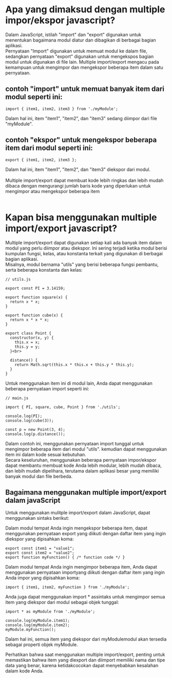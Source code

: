 # Apa yang dimaksud dengan multiple impor/ekspor javascript?
Dalam JavaScript, istilah "import" dan "export" digunakan untuk menentukan bagaimana modul diatur dan dibagikan di berbagai bagian aplikasi.<br>
Pernyataan "Import" digunakan untuk memuat modul ke dalam file, sedangkan pernyataan "export" digunakan untuk mengekspos bagian modul untuk digunakan di file lain. Multiple import/export mengacu pada kemampuan untuk mengimpor dan mengekspor beberapa item dalam satu pernyataan.<br>
## contoh "import" untuk memuat banyak item dari modul seperti ini:<br>
```
import { item1, item2, item3 } from './myModule';
```
Dalam hal ini, item "item1", "item2", dan "item3" sedang diimpor dari file "myModule".<br>
## contoh "ekspor" untuk mengekspor beberapa item dari modul seperti ini:
```
export { item1, item2, item3 };
```
Dalam hal ini, item "item1", "item2", dan "item3" diekspor dari modul.<br><br>
Multiple import/export dapat membuat kode lebih ringkas dan lebih mudah dibaca dengan mengurangi jumlah baris kode yang diperlukan untuk mengimpor atau mengekspor beberapa item<br><br>

# Kapan bisa menggunakan multiple import/export javascript?<br>
Multiple import/export dapat digunakan setiap kali ada banyak item dalam modul yang perlu diimpor atau diekspor. Ini sering terjadi ketika modul berisi kumpulan fungsi, kelas, atau konstanta terkait yang digunakan di berbagai bagian aplikasi.<br>
Misalnya, modul bernama "utils" yang berisi beberapa fungsi pembantu, serta beberapa konstanta dan kelas:<br>
```
// utils.js

export const PI = 3.14159;

export function square(x) {
  return x * x;
}

export function cube(x) {
  return x * x * x;
}

export class Point {
  constructor(x, y) {
    this.x = x;
    this.y = y;
  }<br>

  distance() {
    return Math.sqrt(this.x * this.x + this.y * this.y);
  }
}
```
Untuk menggunakan item ini di modul lain, Anda dapat menggunakan beberapa pernyataan import seperti ini:<br>
```
// main.js

import { PI, square, cube, Point } from './utils';

console.log(PI);
console.log(cube(3));

const p = new Point(3, 4);
console.log(p.distance());
```
Dalam contoh ini, menggunakan pernyataan import tunggal untuk mengimpor beberapa item dari modul "utils". kemudian dapat menggunakan item ini dalam kode sesuai kebutuhan.<br>
Secara keseluruhan, menggunakan beberapa pernyataan impor/ekspor dapat membantu membuat kode Anda lebih modular, lebih mudah dibaca, dan lebih mudah dipelihara, terutama dalam aplikasi besar yang memiliki banyak modul dan file berbeda.

## Bagaimana menggunakan multiple import/export dalam javaScript

Untuk menggunakan mulitple import/export dalam JavaScript, dapat menggunakan sintaks berikut:

Dalam modul tempat Anda ingin mengekspor beberapa item, dapat menggunakan pernyataan export yang diikuti dengan daftar item yang ingin diekspor yang dipisahkan koma:


```
export const item1 = "value1";
export const item2 = "value2";
export function myFunction() { /* function code */ }
```
Dalam modul tempat Anda ingin mengimpor beberapa item, Anda dapat menggunakan pernyataan importyang diikuti dengan daftar item yang ingin Anda impor yang dipisahkan koma:
```
import { item1, item2, myFunction } from './myModule';
```

Anda juga dapat menggunakan import * assintaks untuk mengimpor semua item yang diekspor dari modul sebagai objek tunggal:
```
import * as myModule from './myModule';

console.log(myModule.item1);
console.log(myModule.item2);
myModule.myFunction();
```

Dalam hal ini, semua item yang diekspor dari myModulemodul akan tersedia sebagai properti objek myModule.

Perhatikan bahwa saat menggunakan multiple import/export, penting untuk memastikan bahwa item yang diexport dan diimport memiliki nama dan tipe data yang benar, karena ketidakcocokan dapat menyebabkan kesalahan dalam kode Anda.




